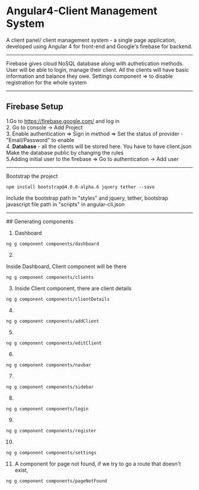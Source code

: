# Angular4-Client Management System
A client panel/ client management system - a single page application, developed using Angular 4 for front-end and Google's firebase for backend.
<hr>
Firebase gives cloud NoSQL database along with authetication methods. User will be able to login, manage their client. All the clients will have basic information and balance they owe.  
Settings component => to disable registration for the whole system
<hr>

## Firebase Setup
1.Go to https://firebase.google.com/ and log in <br>
2. Go to console -> Add Project <br>
3. Enable authentication => Sign in method => Set the status of provider - "Email/Password" to enable<br>
<img src = "" />4. <b>Database</b> - all the clients will be stored here. You have to have client.json <br>
Make the database public by changing the rules<br>
<img src = "" />5.Adding initial user to the firebase => Go to authentication -> Add user

<hr>
Bootstrap the project

```
npm install bootstrap@4.0.0-alpha.6 jquery tether --save
```
Include the bootstrap path in "styles" and jquery, tether, bootstrap javascript file path in "scripts" in angular-cli.json
<hr>
## Generating components

1. Dashboard

```
ng g component components/dashboard
```
2.
Inside Dashboard, Client component will be there

```
ng g component components/clients
```

3. Inside Client component, there are client details

```
ng g component components/clientDetails
```

4. 
```
ng g component components/addClient
```
5.
```
ng g component components/editClient
```

6.
```
ng g component components/navbar
```

7.
```
ng g component components/sidebar
```

8.
```
ng g component components/login
```

9.
```
ng g component components/register
```

10.
```
ng g component components/settings
```

11. A component for page not found, if we try to go a route that doesn't exist, 
```
ng g component components/pageNotFound
```













